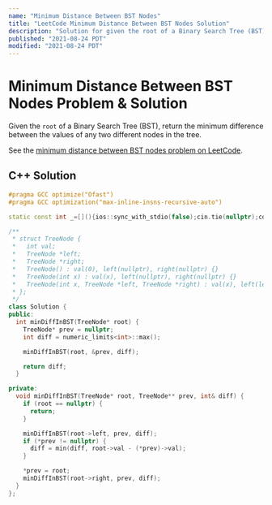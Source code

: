 ```yaml
---
name: "Minimum Distance Between BST Nodes"
title: "LeetCode Minimum Distance Between BST Nodes Solution"
description: "Solution for given the root of a Binary Search Tree (BST), return the minimum difference between the values of any two different nodes in the tree."
published: "2021-08-24 PDT"
modified: "2021-08-24 PDT"
---
```


# Minimum Distance Between BST Nodes Problem & Solution

Given the `root` of a Binary Search Tree (BST), return the minimum difference between the values of any two different nodes in the tree.

See the [minimum distance between BST nodes problem on LeetCode](https://leetcode.com/problems/minimum-distance-between-bst-nodes).

## C++ Solution

```cpp
#pragma GCC optimize("Ofast")
#pragma GCC optimization("max-inline-insns-recursive-auto")

static const int _=[](){ios::sync_with_stdio(false);cin.tie(nullptr);cout.tie(nullptr);return 0;}();

/**
 * struct TreeNode {
 *   int val;
 *   TreeNode *left;
 *   TreeNode *right;
 *   TreeNode() : val(0), left(nullptr), right(nullptr) {}
 *   TreeNode(int x) : val(x), left(nullptr), right(nullptr) {}
 *   TreeNode(int x, TreeNode *left, TreeNode *right) : val(x), left(left), right(right) {}
 * };
 */
class Solution {
public:
  int minDiffInBST(TreeNode* root) {
    TreeNode* prev = nullptr;
    int diff = numeric_limits<int>::max();

    minDiffInBST(root, &prev, diff);

    return diff;
  }

private:
  void minDiffInBST(TreeNode* root, TreeNode** prev, int& diff) {
    if (root == nullptr) {
      return;
    }

    minDiffInBST(root->left, prev, diff);
    if (*prev != nullptr) {
      diff = min(diff, root->val - (*prev)->val);
    }

    *prev = root;
    minDiffInBST(root->right, prev, diff);
  }
};
```
